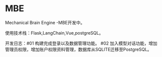 # MBE
Mechanical Brain Engine -MBE开发中。

使用技术栈：Flask,LangChain,Vue,postgreSQL。

开发日志：#01 构建完成登录以及数据管理功能。
         #02 加入模型对话功能，增加管理员权限，增加账户权限资料管理，数据库从SQLITE迁移至PostgreSQL。
